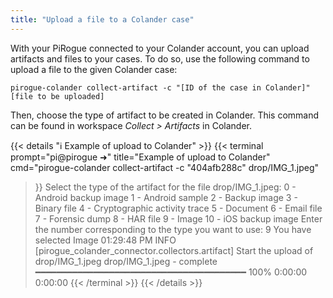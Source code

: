 ```yaml
---
title: "Upload a file to a Colander case"
---
```


With your PiRogue connected to your Colander account, you can upload artifacts and files to your cases. To do so, use the following command to upload a file to the given Colander case:

```shell {title="Upload a file to Colander"}
pirogue-colander collect-artifact -c "[ID of the case in Colander]" [file to be uploaded]
```

Then, choose the type of artifact to be created in Colander. This command can be found in workspace *Collect > Artifacts* in Colander.

{{< details "ℹ️ Example of upload to Colander" >}}
{{< terminal 
prompt="pi@pirogue ➜" 
title="Example of upload to Colander"
cmd="pirogue-colander collect-artifact -c \"404afb288c\" drop/IMG_1.jpeg" 
>}}
Select the type of the artifact for the file drop/IMG_1.jpeg:
0 - Android backup image
1 - Android sample
2 - Backup image
3 - Binary file
4 - Cryptographic activity trace
5 - Document
6 - Email file
7 - Forensic dump
8 - HAR file
9 - Image
10 - iOS backup image
Enter the number corresponding to the type you want to use: 9
You have selected Image
01:29:48 PM INFO     [pirogue_colander_connector.collectors.artifact] Start the upload of drop/IMG_1.jpeg
  drop/IMG_1.jpeg - complete ━━━━━━━━━━━━━━━━━━━━━━━━━━━━━━━━━━━━━━━━ 100% 0:00:00 0:00:00
{{< /terminal >}}
{{< /details >}}
